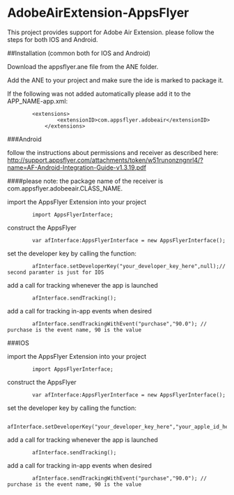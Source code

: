 AdobeAirExtension-AppsFlyer
===========================


This project provides support for Adobe Air Extension. 
please follow the steps for both IOS and Android.

##Installation (common both for IOS and Android)

Download the appsflyer.ane file from the ANE folder.

Add the ANE to your project and make sure the ide is marked to package it.

If the following was not added automatically please add it to the APP_NAME-app.xml:

			<extensions>
        			<extensionID>com.appsflyer.adobeair</extensionID>
    			</extensions>


###Android

follow the instructions about permissions and receiver as described here:
http://support.appsflyer.com/attachments/token/w51runonzngnrl4/?name=AF-Android-Integration-Guide-v1.3.19.pdf

####please note: the package name of the receiver is com.appsflyer.adobeeair.CLASS_NAME.

import the AppsFlyer Extension into your project

			import AppsFlyerInterface;
			
construct the AppsFlyer

			var afInterface:AppsFlyerInterface = new AppsFlyerInterface();
			
			
set the developer key by calling the function:

			afInterface.setDeveloperKey("your_developer_key_here",null);// second paramter is just for IOS
			
add a call for tracking whenever the app is launched

			afInterface.sendTracking();
			
add a call for tracking in-app events when desired

			afInterface.sendTrackingWithEvent("purchase","90.0"); // purchase is the event name, 90 is the value
			
			

###IOS

import the AppsFlyer Extension into your project

			import AppsFlyerInterface;
			
construct the AppsFlyer

			var afInterface:AppsFlyerInterface = new AppsFlyerInterface();
			
			
set the developer key by calling the function:

			afInterface.setDeveloperKey("your_developer_key_here","your_apple_id_here");
			
add a call for tracking whenever the app is launched

			afInterface.sendTracking();
			
add a call for tracking in-app events when desired

			afInterface.sendTrackingWithEvent("purchase","90.0"); // purchase is the event name, 90 is the value


